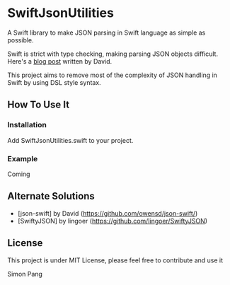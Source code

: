 # SwiftJsonUtilities

A Swift library to make JSON parsing in Swift language as simple as possible. 

Swift is strict with type checking, making parsing JSON objects difficult. Here's a [blog post](http://owensd.io/2014/06/18/json-parsing.html) written by David.

This project aims to remove most of the complexity of JSON handling in Swift by using DSL style syntax.

## How To Use It
### Installation

Add SwiftJsonUtilities.swift to your project.

### Example

Coming


## Alternate Solutions

- [json-swift] by David (https://github.com/owensd/json-swift/)
- [SwiftyJSON] by lingoer (https://github.com/lingoer/SwiftyJSON)


## License

This project is under MIT License, please feel free to contribute and use it

Simon Pang


